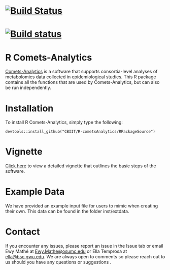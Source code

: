 # [![Build Status](https://travis-ci.org/Mathelab/R-cometsAnalytics.svg?branch=master)](https://travis-ci.org/Mathelab/R-cometsAnalytics)
# [![Build status](https://ci.appveyor.com/api/projects/status/cg0md9vd8njancij?svg=true)](https://ci.appveyor.com/project/Mathelab/ramp-db)

# R Comets-Analytics

[Comets-Analytics](http://comets-analytics.org/) is a software that supports consortia-level analyses of metabolomics data collected in epidemiological studies.  This R package contains all the functions that are used by Comets-Analytics, but can also be run independently.  

# Installation

To install R Comets-Analytics, simply type the following:

```
devtools::install_github("CBIIT/R-cometsAnalytics/RPackageSource")
```
# Vignette
[Click here](https://CBIIT.github.io/R-cometsAnalytics/cometsvignette.html) to view a detailed vignette that outlines the basic steps of the software.

# Example Data
We have provided an example input file for users to mimic when creating their own.  This data can be found in the folder inst/extdata.

# Contact

If you encounter any issues, please report an issue in the Issue tab or email Ewy Mathé at Ewy.Mathe@osumc.edu or Ella Temprosa at ella@bsc.gwu.edu.  We are always open to comments so please reach out to us should you have any questions or suggestions .

